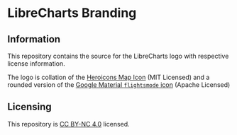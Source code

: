 # LibreCharts Branding

## Information

This repository contains the source for the LibreCharts logo with respective license information.

The logo is collation of the [Heroicons Map Icon](https://github.com/tailwindlabs/heroicons/blob/master/src/24/solid/map.svg) (MIT Licensed) and a rounded version of the [Google Material `flightsmode` icon](https://fonts.gstatic.com/s/i/short-term/release/materialsymbolsoutlined/flightsmode/default/48px.svg) (Apache Licensed)

## Licensing 
This repository is [CC BY-NC 4.0](https://creativecommons.org/licenses/by-nc/4.0/) licensed.
